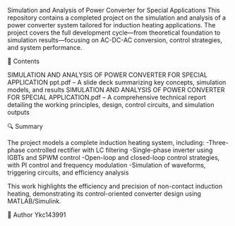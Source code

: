 Simulation and Analysis of Power Converter for Special Applications
This repository contains a completed project on the simulation and analysis of a power converter system tailored for induction heating applications. The project covers the full development cycle—from theoretical foundation to simulation results—focusing on AC-DC-AC conversion, control strategies, and system performance.

📄 Contents

SIMULATION AND ANALYSIS OF POWER CONVERTER FOR SPECIAL APPLICATION ppt.pdf – A slide deck summarizing key concepts, simulation models, and results
SIMULATION AND ANALYSIS OF POWER CONVERTER FOR SPECIAL APPLICATION.pdf – A comprehensive technical report detailing the working principles, design, control circuits, and simulation outputs

🔍 Summary

The project models a complete induction heating system, including:
-Three-phase controlled rectifier with LC filtering
-Single-phase inverter using IGBTs and SPWM control
-Open-loop and closed-loop control strategies, with PI control and frequency modulation
-Simulation of waveforms, triggering circuits, and efficiency analysis

This work highlights the efficiency and precision of non-contact induction heating, demonstrating its control-oriented converter design using MATLAB/Simulink.

👤 Author
Ykc143991
